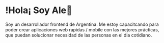 # !Hola¡ Soy Ale👋
Soy un desarrollador frontend de Argentina. Me estoy capacitcando para poder crear aplicaciones web rapidas / mobile con las mejores prácticas, que puedan solucionar necesidad de las personas en el dia cotidiano.




<!--
**alegm-dev/alegm-dev** is a ✨ _special_ ✨ repository because its `README.md` (this file) appears on your GitHub profile.

Here are some ideas to get you started:

- 🔭 I’m currently working on ...
- 🌱 I’m currently learning ...
- 👯 I’m looking to collaborate on ...
- 🤔 I’m looking for help with ...
- 💬 Ask me about ...
- 📫 How to reach me: ...
- 😄 Pronouns: ...
- ⚡ Fun fact: ...
-->
